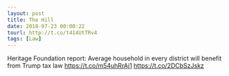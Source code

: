 ```yaml
---
layout: post
title: The Hill
date: 2018-07-23 00:00:22
tourl: http://t.co/t414UtTRv4
tags: [Law]
---
```

Heritage Foundation report: Average household in every district will benefit from Trump tax law https://t.co/m54uhRrAj1 https://t.co/2DCbSzJskz